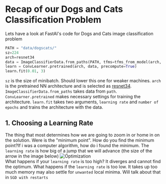 # Recap of our Dogs and Cats Classification Problem
Lets have a look at FastAI's code for Dogs and Cats image classification problem 
```python
PATH = "data/dogscats/"
sz=224
arch=resnet34
data = ImageClassifierData.from_paths(PATH, tfms=tfms_from_model(arch, sz))
learn = ConvLearner.pretrained(arch, data, precompute=True)
learn.fit(0.01, 3)
```
`sz` is the size of minibatch. Should lower this one for weaker machines. `arch` is the pretrained NN architecture and is selected as
[resnet34](https://arxiv.org/abs/1512.03385). `ImageClassifierData.from_paths` takes data from `path`. `ConvLearner.pretrained` makes 
necessary settings for training the architecture. `learn.fit` takes two arguments, `learning rate` and `number of epochs` and trains 
the architecture with the data.

## 1. Choosing a Learning Rate 
The thing that most determines how we are going to zoom in or home in on the solution. Were is the "minimum point". How do you find the minimum point?If i was a computer algorithm, how do i found the minimum. The `learning rate` is how big of a jump that we will advance (the size of the arrow in the image below)
![Optimization](http://downhill.readthedocs.org/en/latest/_images/rosenbrock-nag.png)
<br>
What happens if your `learning rate` is too high? It diverges and cannot find the optimum. What happens if the `learning rate` is too
low. It takes up too much memory may also settle for `unwanted` local minima. Will talk about that in `SGD with restarts`




